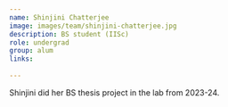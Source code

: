 ```yaml
---
name: Shinjini Chatterjee
image: images/team/shinjini-chatterjee.jpg
description: BS student (IISc)
role: undergrad
group: alum
links:  
  
---
```


Shinjini did her BS thesis project in the lab from 2023-24. 